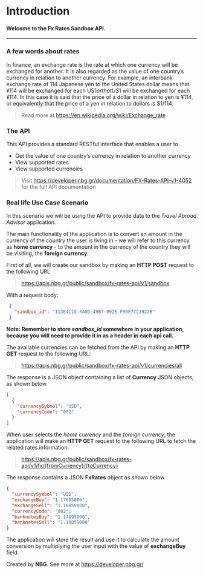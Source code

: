 # **Introduction**
#### Welcome to the Fx Rates Sandbox API.

------------------------------------------------------------------------------------------
### A few words about rates
In finance, an exchange rate is the rate at which one currency will be exchanged for another. It is also regarded as the value of one country’s currency in relation to another currency. For example, an interbank exchange rate of 114 Japanese yen to the United States dollar means that ¥114 will be exchanged for each US$1 or that US$1 will be exchanged for each ¥114. In this case it is said that the price of a dollar in relation to yen is ¥114, or equivalently that the price of a yen in relation to dollars is $1/114.

> Read more at https://en.wikipedia.org/wiki/Exchange_rate

### The API
This API provides a standard RESTful interface that enables a user to
* Get the value of one country’s currency in relation to another currency
* View supported rates
* View supported currencies

> Visit https://developer.nbg.gr/documentation/FX-Rates-API-v1-4052
> for the full API documentation

### Real life Use Case Scenario
In this scenario we will be using the API to provide data to the *Travel Abroad Advisor* application.

The main functionality of the application is to convert an amount in the currency of the country the user is living in - we will refer to this currency as **home currency** - to the amount in the currency of the country they will be visiting, the **foreign currency**.

First of all, we will create our sandbox by making an **HTTP POST** request to the following URL
> https://apis.nbg.gr/public/sandbox/fx-rates-api/v1/sandbox

With a request body:
```json
 {
   "sandbox_id": "113E4C18-FA0D-49B7-992E-F90E7CC3922B"
 }
``` 

**Note: Remember to store *sandbox_id* somewhere in your application, because you will need to provide it in as a header
in each api call.**

The available currencies can be fetched from the API by making an **HTTP GET** request to the following URL:

> https://apis.nbg.gr/public/sandbox/fx-rates-api/v1/currencies/all

The response is a JSON object containing a list of **Currency** JSON objects, as shown below.
```json
[
  {
    "currencySybmol": "USD",
    "currencyCode": "002"
  }
]
```
When user selects the *home currency* and the *foreign currency*, the application will make an **HTTP GET** request to the following URL to fetch the related rates information.
> https://apis.nbg.gr/public/sandbox/fx-rates-api/v1/fx/{fromCurrency}/{toCurrency}

The response contains a JSON **FxRates** object as shown below.
```json
{
  "currencySymbol": "USD",
  "exchangeBuy": "1.17695000",
  "exchangeSell": "1.10859000",
  "currencyCode": "002",
  "banknotesBuy": "1.17695000",
  "banknotesSell": "1.10859000"
}
```
The application will store the result and use it to calculate the amount conversion by multiplying the user input with the value of **exchangeBuy** field.

Created by **NBG**. 
See more at https://developer.nbg.gr/
